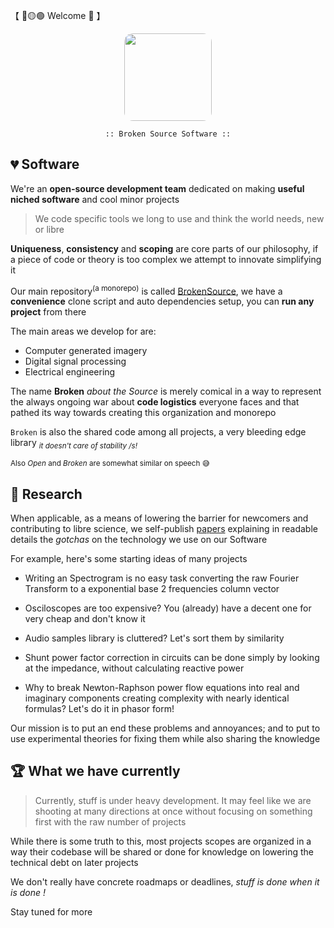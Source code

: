 【 🔴🟡🟢 Welcome 👋 】

<div align="center">
  <img src="https://avatars.githubusercontent.com/u/110147748" style="vertical-align: middle; border-radius: 10%" width="140">

    :: Broken Source Software ::
</div>


## 💔 Software
We're an **open-source development team** dedicated on making **useful niched software** and cool minor projects

> We code specific tools we long to use and think the world needs, new or libre

**Uniqueness**, **consistency** and **scoping** are core parts of our philosophy, if a piece of code or theory is too complex we attempt to innovate simplifying it

Our main repository<sup>(a monorepo)</sup> is called [BrokenSource](https://github.com/BrokenSource/BrokenSource), we have a **convenience** clone script and auto dependencies setup, you can **run any project** from there

The main areas we develop for are:

- Computer generated imagery
- Digital signal processing
- Electrical engineering

The name **Broken** _about the Source_ is merely comical in a way to represent the always ongoing war about **code logistics** everyone faces and that pathed its way towards creating this organization and monorepo

`Broken` is also the shared code among all projects, a very bleeding edge library <sub><i>it doesn't care of stability /s!</i></sub>

<sub> Also _Open_ and _Broken_ are somewhat similar on speech 😅 </sub>


## 🔎 Research
When applicable, as a means of lowering the barrier for newcomers and contributing to libre science, we self-publish [papers](https://github.com/BrokenSource/Papers) explaining in readable details the _gotchas_ on the technology we use on our Software

For example, here's some starting ideas of many projects

- Writing an Spectrogram is no easy task converting the raw Fourier Transform to a exponential base 2 frequencies column vector

- Osciloscopes are too expensive? You (already) have a decent one for very cheap and don't know it

- Audio samples library is cluttered? Let's sort them by similarity

- Shunt power factor correction in circuits can be done simply by looking at the impedance, without calculating reactive power

- Why to break Newton-Raphson power flow equations into real and imaginary components creating complexity with nearly identical formulas? Let's do it in phasor form!

Our mission is to put an end these problems and annoyances; and to put to use experimental theories for fixing them while also sharing the knowledge


## 🏆 What we have currently
> Currently, stuff is under heavy development. It may feel like we are shooting at many directions at once without focusing on something first with the raw number of projects

While there is some truth to this, most projects scopes are organized in a way their codebase will be shared or done for knowledge on lowering the technical debt on later projects

We don't really have concrete roadmaps or deadlines, _stuff is done when it is done !_

Stay tuned for more

